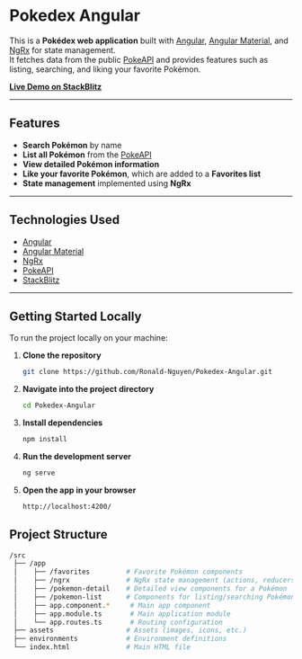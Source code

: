 # Pokedex Angular

This is a **Pokédex web application** built with [Angular](https://angular.io/), [Angular Material](https://material.angular.io/), and [NgRx](https://ngrx.io/) for state management.  
It fetches data from the public [PokeAPI](https://pokeapi.co/) and provides features such as listing, searching, and liking your favorite Pokémon.

[**Live Demo on StackBlitz**](https://stackblitz.com/~/github.com/Ronald-Nguyen/Pokedex-Angular)

---

## Features

-  **Search Pokémon** by name
-  **List all Pokémon** from the [PokeAPI](https://pokeapi.co/)
-  **View detailed Pokémon information**
-  **Like your favorite Pokémon**, which are added to a **Favorites list**
-  **State management** implemented using **NgRx**

---

## Technologies Used

- [Angular](https://angular.io/)
- [Angular Material](https://material.angular.io/)
- [NgRx](https://ngrx.io/)
- [PokeAPI](https://pokeapi.co/)
- [StackBlitz](https://stackblitz.com/)

---

## Getting Started Locally

To run the project locally on your machine:

1. **Clone the repository**
   ```bash
   git clone https://github.com/Ronald-Nguyen/Pokedex-Angular.git
2. **Navigate into the project directory**
   ```bash
   cd Pokedex-Angular
3. **Install dependencies**
   ```bash
   npm install
4. **Run the development server**
   ```bash
   ng serve
5. **Open the app in your browser**
   ```bash
   http://localhost:4200/

## Project Structure

```bash
/src
 ├── /app
 │    ├── /favorites         # Favorite Pokémon components
 │    ├── /ngrx              # NgRx state management (actions, reducers, effects)
 │    ├── /pokemon-detail    # Detailed view components for a Pokémon
 │    ├── /pokemon-list      # Components for listing/searching Pokémon
 │    ├── app.component.*     # Main app component
 │    ├── app.module.ts       # Main application module
 │    └── app.routes.ts       # Routing configuration
 ├── assets                  # Assets (images, icons, etc.)
 ├── environments            # Environment definitions
 └── index.html              # Main HTML file
```
